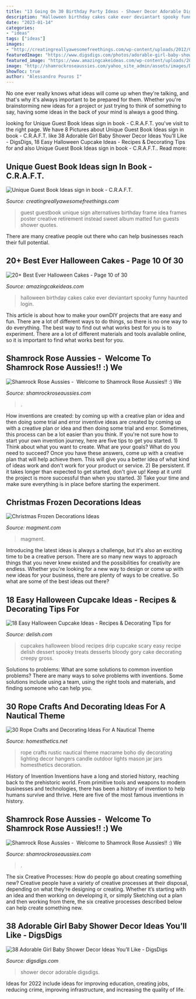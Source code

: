 ```yaml
---
title: "13 Going On 30 Birthday Party Ideas - Shower Decor Adorable Digsdigs"
description: "Halloween birthday cakes cake ever deviantart spooky funny haunted login"
date: "2023-01-14"
categories:
- "ideas"
tags: ["ideas"]
images:
- "http://creatingreallyawesomefreethings.com/wp-content/uploads/2012/05/IMG_06971.jpg"
featuredImage: "https://www.digsdigs.com/photos/adorable-girl-baby-shower-decor-ideas-youll-like-12.jpg"
featured_image: "https://www.amazingcakeideas.com/wp-content/uploads/2015/10/Best-Ever-Halloween-Cakes-6.png"
image: "http://shamrockroseaussies.com/yahoo_site_admin/assets/images/DSC_0193.265232256_std.JPG"
ShowToc: true
author: "Alessandro Pouros I"
---
```



No one ever really knows what ideas will come up when they're talking, and that's why it's always important to be prepared for them. Whether you're brainstorming new ideas for a project or just trying to think of something to say, having some ideas in the back of your mind is always a good thing.

	

		
looking for Unique Guest Book Ideas sign in book - C.R.A.F.T. you've visit to the right page. We have 8 Pictures about Unique Guest Book Ideas sign in book - C.R.A.F.T. like 38 Adorable Girl Baby Shower Decor Ideas You’ll Like - DigsDigs, 18 Easy Halloween Cupcake Ideas - Recipes &amp; Decorating Tips for and also Unique Guest Book Ideas sign in book - C.R.A.F.T.. Read more:
		
    
## Unique Guest Book Ideas sign In Book - C.R.A.F.T.

<img loading=lazy src="http://creatingreallyawesomefreethings.com/wp-content/uploads/2012/05/IMG_06971.jpg" onerror="this.onerror=null;this.src='https://tse4.mm.bing.net/th?id=OIP.og7GrinOQBePtj2uRHrgNgHaJ4&amp;pid=15.1';" alt="Unique Guest Book Ideas sign in book - C.R.A.F.T.">

_Source: creatingreallyawesomefreethings.com_

>guest guestbook unique sign alternatives birthday frame idea frames poster creative retirement instead sweet album matted fun guests shower quotes. 

	

There are many creative people out there who can help businesses reach their full potential.

    
## 20+ Best Ever Halloween Cakes - Page 10 Of 30

<img loading=lazy src="https://www.amazingcakeideas.com/wp-content/uploads/2015/10/Best-Ever-Halloween-Cakes-6.png" onerror="this.onerror=null;this.src='https://tse2.mm.bing.net/th?id=OIP.XJpFwIIA2gkMX_45-d9j6gHaLL&amp;pid=15.1';" alt="20+ Best Ever Halloween Cakes - Page 10 of 30">

_Source: amazingcakeideas.com_

>halloween birthday cakes cake ever deviantart spooky funny haunted login. 

	

This article is about how to make your ownDIY projects that are easy and fun. There are a lot of different ways to do things, so there is no one way to do everything. The best way to find out what works best for you is to experiment. There are a lot of different materials and tools available online, so it is important to find what works best for you.

    
## Shamrock Rose Aussies - ﻿﻿﻿ Welcome To Shamrock Rose Aussies!! :) We

<img loading=lazy src="http://shamrockroseaussies.com/yahoo_site_admin/assets/images/DSC_0152.176182016_std.JPG" onerror="this.onerror=null;this.src='https://tse1.mm.bing.net/th?id=OIP.vRi7D3a6s9fzxfQvZVy64wHaE-&amp;pid=15.1';" alt="Shamrock Rose Aussies - ﻿﻿﻿ Welcome to Shamrock Rose Aussies!! :) We">

_Source: shamrockroseaussies.com_

>. 

	

How inventions are created: by coming up with a creative plan or idea and then doing some trial and error
inventive ideas are created by coming up with a creative plan or idea and then doing some trial and error. Sometimes, this process can be a lot easier than you think. If you're not sure how to start your own invention journey, here are five tips to get you started. 1) Think about what you want to create. What are your goals? What do you need to succeed? Once you have these answers, come up with a creative plan that will help achieve them. This will give you a better idea of what kind of ideas work and don't work for your product or service. 2) Be persistent. If it takes longer than expected to get started, don't give up! Keep at it until the project is more successful than when you started. 3) Take your time and make sure everything is in place before starting the experiment.

    
## Christmas Frozen Decorations Ideas

<img loading=lazy src="http://magment.com/wp-content/uploads/2015/11/Christmas-Frozen-Decoration-6.jpg" onerror="this.onerror=null;this.src='https://tse2.mm.bing.net/th?id=OIP.yr3L4_ijVfwUTV1UI0rR9wHaNI&amp;pid=15.1';" alt="Christmas Frozen Decorations Ideas">

_Source: magment.com_

>magment. 

	

Introducing the latest ideas is always a challenge, but it's also an exciting time to be a creative person. There are so many new ways to approach things that you never knew existed and the possibilities for creativity are endless. Whether you're looking for a new way to design or come up with new ideas for your business, there are plenty of ways to be creative. So what are some of the best ideas out there?

    
## 18 Easy Halloween Cupcake Ideas - Recipes &amp; Decorating Tips For

<img loading=lazy src="http://del.h-cdn.co/assets/15/39/1442867102-11-blood-drip-cupcakes.jpg" onerror="this.onerror=null;this.src='https://tse3.mm.bing.net/th?id=OIP.Ahi5RCGefIHlvkPLNJJ0HAHaKh&amp;pid=15.1';" alt="18 Easy Halloween Cupcake Ideas - Recipes &amp; Decorating Tips for">

_Source: delish.com_

>cupcakes halloween blood recipes drip cupcake scary easy recipe delish dessert spooky treats desserts bloody gory cake decorating creepy gross. 

	

Solutions to problems: What are some solutions to common invention problems?
There are many ways to solve problems with inventions. Some solutions include using a team, using the right tools and materials, and finding someone who can help you.

    
## 30 Rope Crafts And Decorating Ideas For A Nautical Theme

<img loading=lazy src="https://cdn.homesthetics.net/wp-content/uploads/2015/01/30-Rope-Crafts-and-Decorating-Ideas-For-A-Nautical-Theme_homesthetics-13.jpg" onerror="this.onerror=null;this.src='https://tse1.mm.bing.net/th?id=OIP.zsLTWX92gnO6C70yNucF9wHaJ5&amp;pid=15.1';" alt="30 Rope Crafts and Decorating Ideas For A Nautical Theme">

_Source: homesthetics.net_

>rope crafts rustic nautical theme macrame boho diy decorating lighting decor hangers candle outdoor lights mason jar jars homesthetics decoration. 

	

History of Invention
Inventions have a long and storied history, reaching back to the prehistoric world. From primitive tools and weapons to modern businesses and technologies, there has been a history of invention to help humans survive and thrive. Here are five of the most famous inventions in history.

    
## Shamrock Rose Aussies - ﻿﻿﻿ Welcome To Shamrock Rose Aussies!! :) We

<img loading=lazy src="http://shamrockroseaussies.com/yahoo_site_admin/assets/images/DSC_0193.265232256_std.JPG" onerror="this.onerror=null;this.src='https://tse1.mm.bing.net/th?id=OIP.lj85e7EfgKy6v4_C9fVR5wHaGM&amp;pid=15.1';" alt="Shamrock Rose Aussies - ﻿﻿﻿ Welcome to Shamrock Rose Aussies!! :) We">

_Source: shamrockroseaussies.com_

>. 

	

The six Creative Processes: How do people go about creating something new?
Creative people have a variety of creative processes at their disposal, depending on what they’re designing or creating. Whether it’s starting with an idea and then working on developing it, or simply Sketching out a plan and then working from there, the six creative processes described below can help create something new.

    
## 38 Adorable Girl Baby Shower Decor Ideas You’ll Like - DigsDigs

<img loading=lazy src="https://www.digsdigs.com/photos/adorable-girl-baby-shower-decor-ideas-youll-like-12.jpg" onerror="this.onerror=null;this.src='https://tse2.mm.bing.net/th?id=OIP.Igmbe_SkCbzg8OchExkCXwHaJ4&amp;pid=15.1';" alt="38 Adorable Girl Baby Shower Decor Ideas You’ll Like - DigsDigs">

_Source: digsdigs.com_

>shower decor adorable digsdigs. 

	

Ideas for 2022 include ideas for improving education, creating jobs, reducing crime, improving infrastructure, and increasing the quality of life.

